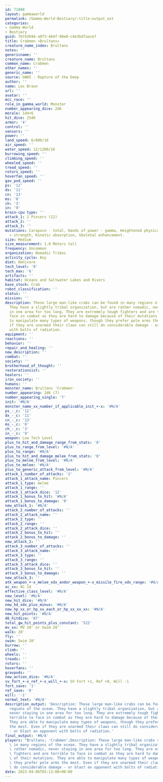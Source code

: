 ```yaml
---
id: 71088
layout: gammaworld
permalink: /Gamma-World-Bestiary/:title:output_ext
categories:
- Gamma World
- Bestiary
guid: 7b743b94-a9f3-464f-98e0-c4e3bdfaace7
title: Crabmen «Brultans»
creature_name_index: Brultans
notes: ''
genericname: ''
creature_name: Brultans
common_name: Crabmen
other_names: ''
generic_name: ''
source: GW05 - Rapture of the Deep
author: ''
name: Les Braun
url: ''
avatar: ''
mcc_race: ''
role_in_gamma_world: Monster
number_appearing_dice: 2d6
morale: 1d4+6
hit_dice: 25d6
armor: '4'
control: ''
sensors: ''
power: ''
land_speed: 6/800/16
air_speed: ''
water_speed: 12/1200/16
burrowing_speed: ''
climbing_speed: ''
wheeled_speed: ''
tread_speed: ''
rotors_speed: ''
hoverfan_speed: ''
gav_pod_speed: ''
ps: '12'
dx: '11'
cn: '13'
ms: '8'
ch: '3'
in: '9'
brain-cpu type: ''
attack_1: 2 Pincers (12)
attack_2: ''
attack_3: ''
mutations: Carapace - total, Hands of power - gamma, Heightened physical attribute
  - strength, Kinetic absorption, Skeletal enhancement.
size: Medium
size_measurement: 1.8 Meters tall
frequency: Uncommon
organization: Nomadic Tribes
activity_cycle: Any
diet: Omnivore
tech_level: '0'
tech_max: '6'
artifacts: ''
habitat: Oceans and Saltwater Lakes and Rivers
base_stock: Crab
robot_classification: ''
status: ''
mission: ''
description: These large man-like crabs can be found in many regions of the ocean.
  They have a slightly tribal organization, but are rather nomadic, never staying
  in one area for too long. They are extremely tough fighters and are terrible to
  face in combat as they are hard to damage because of their mutations. They are able
  to manipulate many types of weapons, though they prefer pole arms the most. Even
  if they are unarmed their claws can still do considerable damage - or blast an opponent
  with bolts of radiation.
equipment: ''
reactions: ''
behavior: ''
repair_and_healing: ''
new_description: ''
combat: ''
society: ''
brotherhood_of_thought: ''
restorationsist: ''
healers: ''
iron_society: ''
humans: ''
monster_name: Brultans 'Crabmen'
number_appearing: 2d6 (7)
number_appearing_single: '7'
init: '#N/A'
monster_name_xx_number_if_applicable_init_+-x: '#N/A'
ps_-_c: '12'
dx_-_c: '11'
cn_-_c: '13'
ms_-_c: '8'
ch_-_c: '3'
in_-_c: '9'
weapon: Low Tech Level
plus_to_hit_and_damage_range_from_stats: '0'
plus_to_range_from_level: '#N/A'
plus_to_range: '#N/A'
plus_to_hit_and_damage_melee_from_stats: '0'
plus_to_melee_from_level: '#N/A'
plus_to_melee: '#N/A'
plus_to_generic_attack_from_level: '#N/A'
attack_1_number_of_attacks: '2'
attack_1_attack_name: Pincers
attack_1_type: melee
attack_1_range: ''
attack_1_attack_dice: '12'
attack_1_bonus_to_hit: '#N/A'
attack_1_bonus_to_damage: '0'
new_attack_1: '#N/A'
attack_2_number_of_attacks: ''
attack_2_attack_name: ''
attack_2_type: ''
attack_2_range: ''
attack_2_attack_dice: ''
attack_2_bonus_to_hit: ''
attack_2_bonus_to_damage: ''
new_attack_2: ''
attack_3_number_of_attacks: ''
attack_3_attack_name: ''
attack_3_type: ''
attack_3_range: ''
attack_3_attack_dice: ''
attack_3_bonus_to_hit: ''
attack_3_bonus_to_damage: ''
new_attack_3: ''
atk_weapon_+-x_melee_xdx_andor_weapon_+-x_missile_fire_xdx_range: '#N/A'
ac_xx: AC 14
effective_class_level: '#N/A'
new_level: '#N/A'
new_hit_dice: '#N/A'
new_hd_xdx_plus_minus: '#N/A'
new_hp_xx_or_hp_xx_each_or_hp_xx_xx_xx: '#N/A'
new_hit_points: '#N/A'
d6_hitdice: '87'
total_gw_hit_points_plus_constant: '522'
mv_xx: MV 20' or Swim 20'
walk: 20'
fly: ''
swim: Swim 20'
burrow: ''
climb: ''
wheels: ''
treads: ''
rotors: ''
hoverfans: ''
gravpods: ''
new_action_dice: '#N/A'
sv_fort_+-x_ref_+-x_will_+-x: SV Fort +1, Ref +0, Will -1
fort_save: '1'
ref_save: '0'
will: '-1'
normal_text: '#N/A'
description_output: 'Description: These large man-like crabs can be found in many
  regions of the ocean. They have a slightly tribal organization, but are rather nomadic,
  never staying in one area for too long. They are extremely tough fighters and are
  terrible to face in combat as they are hard to damage because of their mutations.
  They are able to manipulate many types of weapons, though they prefer pole arms
  the most. Even if they are unarmed their claws can still do considerable damage
  - or blast an opponent with bolts of radiation.'
final_output: '#N/A'
players: "Brultans; 'Crabmen';Description: These large man-like crabs can be found\
  \ in many regions of the ocean. They have a slightly tribal organization, but are\
  \ rather nomadic, never staying in one area for too long. They are extremely tough\
  \ fighters and are terrible to face in combat as they are hard to damage because\
  \ of their mutations. They are able to manipulate many types of weapons, though\
  \ they prefer pole arms the most. Even if they are unarmed their claws can still\
  \ do considerable damage - or blast an opponent with bolts of radiation.|"
date: 2023-04-06T03:13:00+00:00
---
```

</br>
